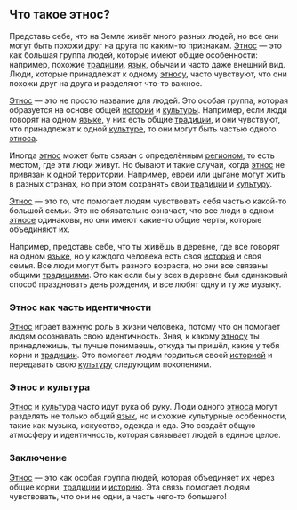 ## Что такое этнос?

Представь себе, что на Земле живёт много разных людей, но все они могут быть похожи друг на друга по каким-то признакам. [Этнос](ethnos.md) — это как большая группа людей, которые имеют общие особенности: например, похожие [традиции](tradition.md), [язык](language.md), обычаи и часто даже внешний вид. Люди, которые принадлежат к одному [этносу](ethnos.md), часто чувствуют, что они похожи друг на друга и разделяют что-то важное.

[Этнос](ethnos.md) — это не просто название для людей. Это особая группа, которая образуется на основе общей [истории](history.md) и [культуры](culture.md). Например, если люди говорят на одном [языке](language.md), у них есть общие [традиции](tradition.md), и они чувствуют, что принадлежат к одной [культуре](culture.md), то они могут быть частью одного [этноса](ethnos.md).

Иногда [этнос](ethnos.md) может быть связан с определённым [регионом](region.md), то есть местом, где эти люди живут. Но бывают и такие случаи, когда [этнос](ethnos.md) не привязан к одной территории. Например, евреи или цыгане могут жить в разных странах, но при этом сохранять свои [традиции](tradition.md) и [культуру](culture.md).

[Этнос](ethnos.md) — это то, что помогает людям чувствовать себя частью какой-то большой семьи. Это не обязательно означает, что все люди в одном [этносе](ethnos.md) одинаковы, но они имеют какие-то общие черты, которые объединяют их.

Например, представь себе, что ты живёшь в деревне, где все говорят на одном [языке](language.md), но у каждого человека есть своя [история](history.md) и своя семья. Все люди могут быть разного возраста, но они все связаны общими [традициями](tradition.md). Это как если бы у всех в деревне был одинаковый способ праздновать день рождения, и все любят одну и ту же музыку.

### Этнос как часть идентичности

[Этнос](ethnos.md) играет важную роль в жизни человека, потому что он помогает людям осознавать свою идентичность. Зная, к какому [этносу](ethnos.md) ты принадлежишь, ты лучше понимаешь, откуда ты пришёл, какие у тебя корни и [традиции](tradition.md). Это помогает людям гордиться своей [историей](history.md) и передавать свою [культуру](culture.md) следующим поколениям.

### Этнос и культура

[Этнос](ethnos.md) и [культура](culture.md) часто идут рука об руку. Люди одного [этноса](ethnos.md) могут разделять не только общий [язык](language.md), но и схожие культурные особенности, такие как музыка, искусство, одежда и еда. Это создаёт общую атмосферу и идентичность, которая связывает людей в единое целое.

### Заключение

[Этнос](ethnos.md) — это как особая группа людей, которая объединяет их через общие корни, [традиции](tradition.md) и [историю](history.md). Эта связь помогает людям чувствовать, что они не одни, а часть чего-то большего!
